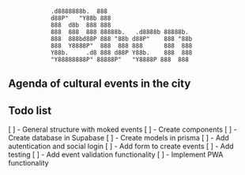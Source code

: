                 .d8888888b.  888
                d88P"   "Y88b 888
                888  d8b  888 888
                888  888  888 88888b.   .d8888b 88888b.
                888  888bd88P 888 "88b d88P"    888 "88b
                888  Y8888P"  888  888 888      888  888
                Y88b.     .d8 888 d88P Y88b.    888  888
                "Y88888888P" 88888P"   "Y8888P 888  888

## Agenda of cultural events in the city

## Todo list

[ ] - General structure with moked events 
[ ] - Create components 
[ ] - Create database in Supabase 
[ ] - Create models in prisma 
[ ] - Add autentication and social login 
[ ] - Add form to create events 
[ ] - Add testing 
[ ] - Add event validation functionality 
[ ] - Implement PWA functionality
